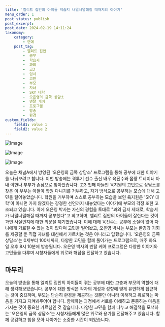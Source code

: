 ```yaml
---
title: '엘리트 집안의 아이들 학습지 너덜너덜해질 때까지의 이야기'
menu_order: 1
post_status: publish
post_excerpt: 
post_date: 2024-02-19 14:11:24
taxonomy:
    category:
        - 연예
    post_tag:
        - 엘리트 집안
        -  공부
        -  학습지
        -  과외
        -  고3
        -  입시
        -  고민
        -  부모
        -  자녀
        -  SKY 대학
        -  오은영의 금쪽 상담소
        -  멘탈 케어
        -  프로그램
        -  방송
        -  환경
custom_fields:
    field1: value 1
    field2: value 2
---
```


![Image](https://mimgnews.pstatic.net/image/076/2024/02/13/2024021501000889500118901_20240214090212875.jpg?type=w540)

![Image](https://ssl.pstatic.net/mimgnews/image/076/2024/02/13/2024021501000889500118902_20240214090212880.jpg?type=w540)

![Image](https://mimgnews.pstatic.net/image/076/2024/02/13/2024021501000889500118903_20240214090212883.jpg?type=w540)

오늘은 채널A에서 방영된 '오은영의 금쪽 상담소' 프로그램을 통해 공부에 대한 이야기를 나눠보려고 합니다. 이번 방송에는 격투기 선수 출신 배우 육진수와 몸짱 트레이너 아내 이한나 부부가 손님으로 찾아왔습니다.
고3 첫째 아들인 육지원의 고민으로 상담소를 찾은 이 부부는 아들이 학원 다니기를 거부하고, 자기 방식으로 공부하는 모습에 대해 고민을 털어놓았습니다. 학원을 거부하며 스스로 공부하는 모습을 보인 육지원은 'SKY 대학'이 아니면 가지 않겠다는 강경한 선언까지 내놓았다는 이야기에 부모의 걱정 또한 고조되고 있습니다.
이에 오은영 박사는 자신의 경험을 토대로 "과외 금지 세대로, 학습서가 너덜너덜해질 때까지 공부했다"고 회고하며, 엘리트 집안의 아이들이 잘한다는 것이 과연 사실인지에 대한 의문을 제기했습니다. 이에 대해 육진수는 공부에 소질이 없어 자녀에게 가르칠 수 있는 것이 없다며 고민을 털어놨고, 오은영 박사는 부모는 환경과 기회를 제공할 뿐 직접 자녀를 대신해서 가르치는 것은 아니라고 답했습니다.
'오은영의 금쪽 상담소'는 0세부터 100세까지, 다양한 고민을 함께 풀어가는 프로그램으로, 매주 화요일 오후 8시 10분에 방송됩니다. 오은영 박사의 멘탈 케어 프로그램은 다양한 이야기와 고민들을 다루며 시청자들에게 위로와 해답을 전달하고 있습니다.
## 마무리
오늘의 방송을 통해 엘리트 집안의 아이들이 겪는 공부에 대한 고충과 부모의 역할에 대해 생각해보았습니다. 공부에 대한 방식은 각자의 개성과 성향에 맞게 유연하게 접근하는 것이 중요하며, 부모는 단순히 환경을 제공하는 것뿐만 아니라 이해하고 위로하는 마음을 가지고 지켜봐주어야 합니다. 함께하는 과정에서 서로를 이해하고 존중하는 마음을 가지는 것이 중요한 가르침인 것 같습니다. 다양한 고민을 함께 나누고 해결책을 모색하는 '오은영의 금쪽 상담소'는 시청자들에게 많은 위로와 용기를 전달해주고 있습니다. 함께 공감하고 힘을 모아 나아가는 소중한 시간이 되었습니다.
